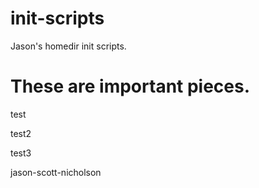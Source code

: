 # init-scripts
Jason's homedir init scripts.

These are important pieces.
===========================

test

test2

test3

jason-scott-nicholson